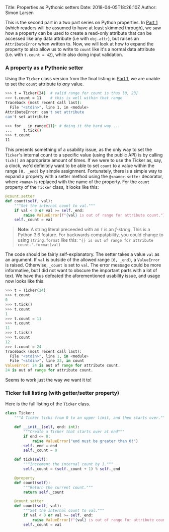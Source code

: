 Title: Properties as Pythonic setters
Date: 2018-04-05T18:26:10Z
Author: Simon Larsén

This is the second part in a two part series on Python properties. In
[Part 1]({filename}python_properties_pt1.md) (which readers will be assumed to
have at least skimmed through), we saw how a property can be used to create a
read-only attribute that can be accessed like any data attribute (i.e with
`obj.attr`), but raises an `AttributeError` when written to. Now, we will look
at how to expand the property to also allow us to write to `count` like it's a
normal data attribute (i.e. with `t.count = 42`), while also doing input
validation.

### A property as a Pythonic setter
Using the `Ticker` class version from the final listing in 
[Part 1]({filename}python_properties_pt1.md), we are unable to set the `count`
attribute to _any_ value.

```bash
>>> t = Ticker(24)  # valid range for count is thus [0, 23]
>>> t.count = 11    # this is well within that range
Traceback (most recent call last):
  File "<stdin>", line 1, in <module>
AttributeError: can't set attribute
can't set attribute

>>> for _ in range(11): # doing it the hard way ...
...     t.tick()
>>> t.count
11
```

This presents something of a usability issue, as the only way to set the
`Ticker`'s internal count to a specific value (using the public API) is by
calling `tick()` an appropriate amount of times. If we were to use the Ticker
as, say, a clock, we'd definitely want to be able to set `count` to a value
within the range `[0, _end)` by simple assignment. Fortunately, there is a
simple way to expand a property with a setter method using the `@<name>.setter`
decorator, where `<name>` is replaced with the name of the property. For the
`count` property of the `Ticker` class, it looks like this:

```python
@count.setter
def count(self, val):
    """Set the internal count to val."""
    if val < 0 or val >= self._end:
        raise ValueError(f"{val} is out of range for attribute count.")
    self._count = val
```

> **Note:** A string literal preceeded with an `f` is an _f-string_. This is a
> Python 3.6 feature. For backwards compatability, you could change to using
> `string.format` like this: 
>   `"{} is out of range for attribute count.".format(val)`
            
The code should be fairly self-explanatory. The setter takes a value `val` as
an argument. If `val` is outside of the allowed range `[0, _end)`, a
`ValueError` is raised.  Otherwise, `_count` is set to `val`. The error message
could be more informative, but I did not want to obscure the important parts
with a lot of text. We have thus defeated the aforementioned usability issue,
and usage now looks like this:

```python
>>> t = Ticker(24)
>>> t.count
0
>>> t.tick()
>>> t.count
1
>>> t.count = 11
>>> t.count
11
>>> t.tick()
>>> t.count
12
>>> t.count = 24
Traceback (most recent call last):
  File "<stdin>", line 1, in <module>
  File "<stdin>", line 23, in count
ValueError: 24 is out of range for attribute count.
24 is out of range for attribute count.
```

Seems to work just the way we want it to!

### Ticker full listing (with getter/setter property)
Here is the full listing of the `Ticker` class.

```python
class Ticker:
    """A Ticker ticks from 0 to an upper limit, and then starts over."""

    def __init__(self, end: int):
        """Create a Ticker that starts over at end"""
        if end <= 0:
            raise ValueError("end must be greater than 0!")
        self._end = end
        self._count = 0

    def tick(self):
        """Increment the internal count by 1."""
        self._count = (self._count + 1) % self._end

    @property
    def count(self):
        """Return the current count."""
        return self._count

    @count.setter
    def count(self, val):
        """Set the internal count to val."""
        if val < 0 or val >= self._end:
            raise ValueError(f"{val} is out of range for attribute count.")
        self._count = val
```
